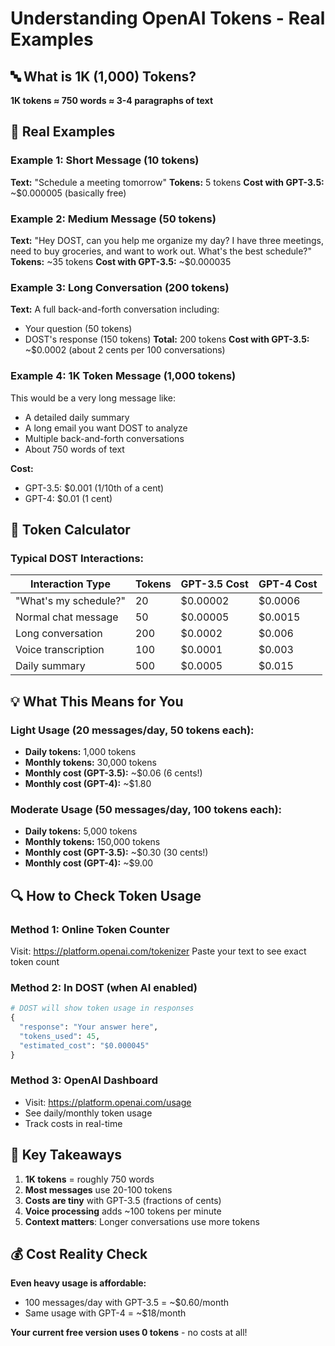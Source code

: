 # Understanding OpenAI Tokens - Real Examples

## 🔤 What is 1K (1,000) Tokens?

**1K tokens ≈ 750 words ≈ 3-4 paragraphs of text**

## 📝 Real Examples

### Example 1: Short Message (10 tokens)
**Text:** "Schedule a meeting tomorrow"
**Tokens:** 5 tokens
**Cost with GPT-3.5:** ~$0.000005 (basically free)

### Example 2: Medium Message (50 tokens)
**Text:** "Hey DOST, can you help me organize my day? I have three meetings, need to buy groceries, and want to work out. What's the best schedule?"
**Tokens:** ~35 tokens
**Cost with GPT-3.5:** ~$0.000035

### Example 3: Long Conversation (200 tokens)
**Text:** A full back-and-forth conversation including:
- Your question (50 tokens)
- DOST's response (150 tokens)
**Total:** 200 tokens
**Cost with GPT-3.5:** ~$0.0002 (about 2 cents per 100 conversations)

### Example 4: 1K Token Message (1,000 tokens)
This would be a very long message like:
- A detailed daily summary
- A long email you want DOST to analyze
- Multiple back-and-forth conversations
- About 750 words of text

**Cost:** 
- GPT-3.5: $0.001 (1/10th of a cent)
- GPT-4: $0.01 (1 cent)

## 🧮 Token Calculator

### Typical DOST Interactions:

| Interaction Type | Tokens | GPT-3.5 Cost | GPT-4 Cost |
|------------------|--------|---------------|------------|
| "What's my schedule?" | 20 | $0.00002 | $0.0006 |
| Normal chat message | 50 | $0.00005 | $0.0015 |
| Long conversation | 200 | $0.0002 | $0.006 |
| Voice transcription | 100 | $0.0001 | $0.003 |
| Daily summary | 500 | $0.0005 | $0.015 |

## 💡 What This Means for You

### Light Usage (20 messages/day, 50 tokens each):
- **Daily tokens:** 1,000 tokens
- **Monthly tokens:** 30,000 tokens  
- **Monthly cost (GPT-3.5):** ~$0.06 (6 cents!)
- **Monthly cost (GPT-4):** ~$1.80

### Moderate Usage (50 messages/day, 100 tokens each):
- **Daily tokens:** 5,000 tokens
- **Monthly tokens:** 150,000 tokens
- **Monthly cost (GPT-3.5):** ~$0.30 (30 cents!)
- **Monthly cost (GPT-4):** ~$9.00

## 🔍 How to Check Token Usage

### Method 1: Online Token Counter
Visit: https://platform.openai.com/tokenizer
Paste your text to see exact token count

### Method 2: In DOST (when AI enabled)
```python
# DOST will show token usage in responses
{
  "response": "Your answer here",
  "tokens_used": 45,
  "estimated_cost": "$0.000045"
}
```

### Method 3: OpenAI Dashboard
- Visit: https://platform.openai.com/usage
- See daily/monthly token usage
- Track costs in real-time

## 🎯 Key Takeaways

1. **1K tokens** = roughly 750 words
2. **Most messages** use 20-100 tokens
3. **Costs are tiny** with GPT-3.5 (fractions of cents)
4. **Voice processing** adds ~100 tokens per minute
5. **Context matters**: Longer conversations use more tokens

## 💰 Cost Reality Check

**Even heavy usage is affordable:**
- 100 messages/day with GPT-3.5 = ~$0.60/month
- Same usage with GPT-4 = ~$18/month

**Your current free version uses 0 tokens** - no costs at all! 